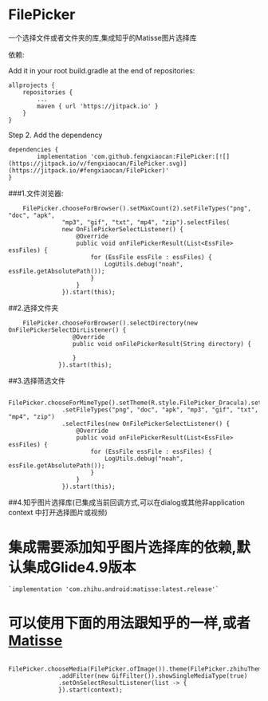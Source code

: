 # FilePicker
一个选择文件或者文件夹的库,集成知乎的Matisse图片选择库

依赖:

Add it in your root build.gradle at the end of repositories:

	allprojects {
		repositories {
			...
			maven { url 'https://jitpack.io' }
		}
	}
Step 2. Add the dependency

	dependencies {
	        implementation 'com.github.fengxiaocan:FilePicker:[![](https://jitpack.io/v/fengxiaocan/FilePicker.svg)](https://jitpack.io/#fengxiaocan/FilePicker)'
	}


###1.文件浏览器:

        FilePicker.chooseForBrowser().setMaxCount(2).setFileTypes("png", "doc", "apk",
                   "mp3", "gif", "txt", "mp4", "zip").selectFiles(
                   new OnFilePickerSelectListener() {
                       @Override
                       public void onFilePickerResult(List<EssFile> essFiles) {
                           for (EssFile essFile : essFiles) {
                               LogUtils.debug("noah", essFile.getAbsolutePath());
                           }
                       }
                   }).start(this);
                                
##2.选择文件夹

        FilePicker.chooseForBrowser().selectDirectory(new OnFilePickerSelectDirListener() {
                      @Override
                      public void onFilePickerResult(String directory) {
                          
                      }
                  }).start(this);
                        
                        
##3.选择筛选文件

        FilePicker.chooseForMimeType().setTheme(R.style.FilePicker_Dracula).setMaxCount(10)
                   .setFileTypes("png", "doc", "apk", "mp3", "gif", "txt", "mp4", "zip")
                   .selectFiles(new OnFilePickerSelectListener() {
                       @Override
                       public void onFilePickerResult(List<EssFile> essFiles) {
                           for (EssFile essFile : essFiles) {
                               LogUtils.debug("noah", essFile.getAbsolutePath());
                           }
                       }
                   }).start(this);
                   
##4.知乎图片选择库(已集成当前回调方式,可以在dialog或其他非application context 中打开选择图片或视频)
#    集成需要添加知乎图片选择库的依赖,默认集成Glide4.9版本
    `implementation 'com.zhihu.android:matisse:latest.release'`
    
#    可以使用下面的用法跟知乎的一样,或者 [Matisse](https://github.com/zhihu/Matisse)

        FilePicker.chooseMedia(FilePicker.ofImage()).theme(FilePicker.zhihuTheme())
                  .addFilter(new GifFilter()).showSingleMediaType(true)
                  .setOnSelectResultListener(list -> {
                  }).start(context);

